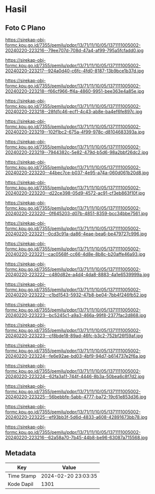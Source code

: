 # Hasil

## Foto C Plano

https://sirekap-obj-formc.kpu.go.id/7355/pemilu/pdpr/13/71/11/10/05/1371111005002-20240220-223216--79ee707d-708d-47a4-af99-795a5fcfadd0.jpg

https://sirekap-obj-formc.kpu.go.id/7355/pemilu/pdpr/13/71/11/10/05/1371111005002-20240220-223217--924a0d40-c6fc-4fd0-8187-13b9bce1b37d.jpg

https://sirekap-obj-formc.kpu.go.id/7355/pemilu/pdpr/13/71/11/10/05/1371111005002-20240220-223218--f66cf966-ff4a-4860-9951-bee363e4a85e.jpg

https://sirekap-obj-formc.kpu.go.id/7355/pemilu/pdpr/13/71/11/10/05/1371111005002-20240220-223218--28fd1c46-ecf1-4c43-ab8e-ba4ef6fe897c.jpg

https://sirekap-obj-formc.kpu.go.id/7355/pemilu/pdpr/13/71/11/10/05/1371111005002-20240220-223219--102f1bc2-675a-4f99-978c-d8104683393a.jpg

https://sirekap-obj-formc.kpu.go.id/7355/pemilu/pdpr/13/71/11/10/05/1371111005002-20240220-223219--7944382c-5e82-479d-b5d6-98a2bbf26dc2.jpg

https://sirekap-obj-formc.kpu.go.id/7355/pemilu/pdpr/13/71/11/10/05/1371111005002-20240220-223220--44bec7ce-b037-4e95-a74a-060d061b20d8.jpg

https://sirekap-obj-formc.kpu.go.id/7355/pemilu/pdpr/13/71/11/10/05/1371111005002-20240220-223220--d22ce398-05d9-4572-ac91-cf3eb863f10f.jpg

https://sirekap-obj-formc.kpu.go.id/7355/pemilu/pdpr/13/71/11/10/05/1371111005002-20240220-223220--0f645203-d07b-4851-8359-bcc34bbe7561.jpg

https://sirekap-obj-formc.kpu.go.id/7355/pemilu/pdpr/13/71/11/10/05/1371111005002-20240220-223221--0cd3c91a-da86-4eae-bea6-be479727c996.jpg

https://sirekap-obj-formc.kpu.go.id/7355/pemilu/pdpr/13/71/11/10/05/1371111005002-20240220-223221--cac0568f-cc66-4d8e-8b8c-b20affe46a93.jpg

https://sirekap-obj-formc.kpu.go.id/7355/pemilu/pdpr/13/71/11/10/05/1371111005002-20240220-223222--c480d82e-a4d4-4da8-8883-4a1e6539999a.jpg

https://sirekap-obj-formc.kpu.go.id/7355/pemilu/pdpr/13/71/11/10/05/1371111005002-20240220-223222--c1bd1543-5932-47b8-be04-7bb4f246fb52.jpg

https://sirekap-obj-formc.kpu.go.id/7355/pemilu/pdpr/13/71/11/10/05/1371111005002-20240220-223223--bc5245c1-a9a3-466a-99f8-2377fac2d868.jpg

https://sirekap-obj-formc.kpu.go.id/7355/pemilu/pdpr/13/71/11/10/05/1371111005002-20240220-223223--cf8bde18-89ad-46fc-b3c2-752bf26f59af.jpg

https://sirekap-obj-formc.kpu.go.id/7355/pemilu/pdpr/13/71/11/10/05/1371111005002-20240220-223224--fe6e92ae-bd03-4bf9-94d7-b614737e2f6a.jpg

https://sirekap-obj-formc.kpu.go.id/7355/pemilu/pdpr/13/71/11/10/05/1371111005002-20240220-223224--62fa3a11-744f-4446-8b3a-50bea6c8f7d2.jpg

https://sirekap-obj-formc.kpu.go.id/7355/pemilu/pdpr/13/71/11/10/05/1371111005002-20240220-223225--56bebbfe-5abb-4777-ba72-19c61e853d36.jpg

https://sirekap-obj-formc.kpu.go.id/7355/pemilu/pdpr/13/71/11/10/05/1371111005002-20240220-223225--ef93bb3f-5d6d-4833-a608-42891673bb78.jpg

https://sirekap-obj-formc.kpu.go.id/7355/pemilu/pdpr/13/71/11/10/05/1371111005002-20240220-223216--62a58a70-7b45-44b8-be96-63087a715568.jpg


## Metadata

| Key        | Value               |
| ---------- | ------------------- |
| Time Stamp | 2024-02-20 23:03:35 |
| Kode Dapil | 1301                |



